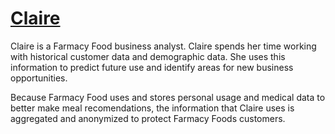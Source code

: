 # [Claire](../../README.md)

Claire is a Farmacy Food business analyst. Claire spends her time working with historical customer data and demographic data. She uses this information to predict future use and identify areas for new business opportunities.

Because Farmacy Food uses and stores personal usage and medical data to better make meal recomendations, the information that Claire uses is aggregated and anonymized to protect Farmacy Foods customers.
